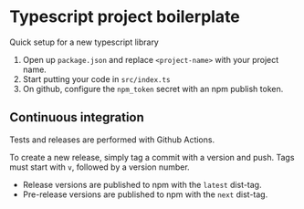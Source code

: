 # Typescript project boilerplate

Quick setup for a new typescript library

1. Open up `package.json` and replace `<project-name>` with your project name.
2. Start putting your code in `src/index.ts`
3. On github, configure the `npm_token` secret with an npm publish token.

## Continuous integration

Tests and releases are performed with Github Actions.

To create a new release, simply tag a commit with a version and push.
Tags must start with `v`, followed by a version number.

* Release versions are published to npm with the `latest` dist-tag.
* Pre-release versions are published to npm with the `next` dist-tag.

